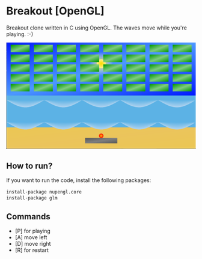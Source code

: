 # Breakout [OpenGL]
Breakout clone written in C using OpenGL. The waves move while you're playing. :-)

![Game running](img/Breakout.png)

## How to run?

If you want to run the code, install the following packages:

```
install-package nupengl.core
install-package glm
```

## Commands

- [P] for playing
- [A] move left
- [D] move right
- [R] for restart

